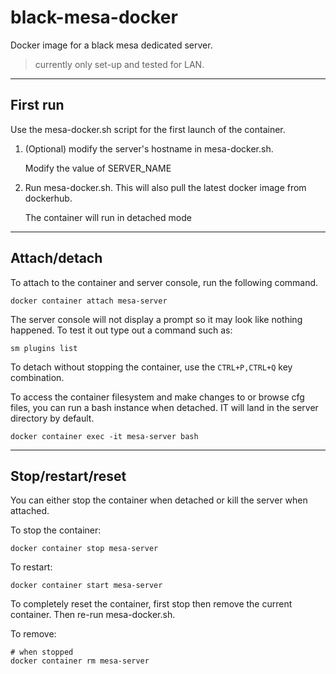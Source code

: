 # black-mesa-docker
Docker image for a black mesa dedicated server.
> currently only set-up and tested for LAN.

___

## First run
Use the mesa-docker.sh script for the first launch of the container.

1. (Optional) modify the server's hostname in mesa-docker.sh.

    Modify the value of SERVER_NAME

2. Run mesa-docker.sh. This will also pull the latest docker image from dockerhub.

    The container will run in detached mode

___

## Attach/detach
To attach to the container and server console, run the following command.

    docker container attach mesa-server

The server console will not display a prompt so it may look like nothing happened. To test it out type out a command such as:

    sm plugins list

To detach without stopping the container, use the  ```CTRL+P,CTRL+Q```  key combination.

To access the container filesystem and make changes to or browse cfg files, you can run a bash instance when detached. IT will land in the server directory by default.

    docker container exec -it mesa-server bash

___

## Stop/restart/reset
You can either stop the container when detached or kill the server when attached.

To stop the container:

    docker container stop mesa-server

To restart:

    docker container start mesa-server

To completely reset the container, first stop then remove the current container. Then re-run mesa-docker.sh.

To remove:

    # when stopped
    docker container rm mesa-server
